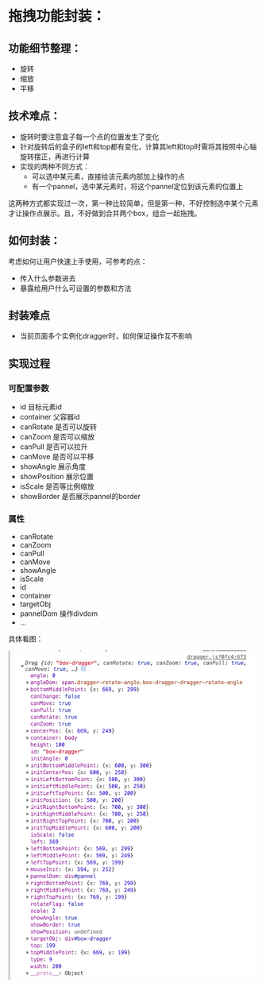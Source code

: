 # 拖拽功能封装：
## 功能细节整理：
- 旋转
- 缩放
- 平移

## 技术难点：
- 旋转时要注意盒子每一个点的位置发生了变化
- 针对旋转后的盒子的left和top都有变化，计算其left和top时需将其按照中心轴旋转摆正，再进行计算
- 实现的两种不同方式：
	- 可以选中某元素，直接给该元素内部加上操作的点
	- 有一个pannel，选中某元素时，将这个pannel定位到该元素的位置上
	
这两种方式都实现过一次，第一种比较简单，但是第一种，不好控制选中某个元素才让操作点展示。且，不好做到合并两个box，组合一起拖拽。

## 如何封装：

考虑如何让用户快速上手使用，可参考的点：

- 传入什么参数进去
- 暴露给用户什么可设置的参数和方法

## 封装难点
- 当前页面多个实例化dragger时，如何保证操作互不影响

## 实现过程
### 可配置参数
- id 目标元素id
- container 父容器id
- canRotate 是否可以旋转
- canZoom 是否可以缩放
- canPull 是否可以拉升
- canMove 是否可以平移
- showAngle 展示角度
- showPosition 展示位置
- isScale 是否等比例缩放
- showBorder 是否展示pannel的border

### 属性
- canRotate
- canZoom
- canPull
- canMove
- showAngle
- isScale
- id
- container
- targetObj
- pannelDom 操作divdom
- ...

具体看图：

![](imgs/attribute.png)

